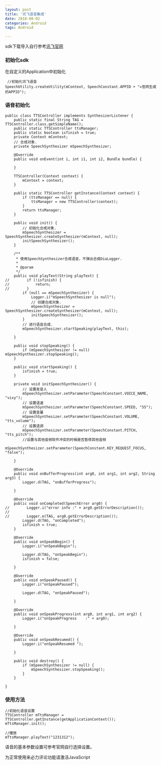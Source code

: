 ```yaml
---
layout: post
title: '讯飞语音集成'
date: 2018-08-02
categories: Android
tags: Android

---
```


sdk下载导入自行参考[讯飞官网](https://console.xfyun.cn)

### 初始化sdk

在自定义的Application中初始化
```android
 //初始化讯飞语音
SpeechUtility.createUtility(mContext, SpeechConstant.APPID + "=官网生成的APPID");
```

### 语音初始化
```android
public class TTSController implements SynthesizerListener {
    public static final String TAG = TTSController.class.getSimpleName();
    public static TTSController ttsManager;
    public static boolean isfinish = true;
    private Context mContext;
    // 合成对象.
    private SpeechSynthesizer mSpeechSynthesizer;

    @Override
    public void onEvent(int i, int i1, int i2, Bundle bundle) {

    }

    TTSController(Context context) {
        mContext = context;
    }

    public static TTSController getInstance(Context context) {
        if (ttsManager == null) {
            ttsManager = new TTSController(context);
        }
        return ttsManager;
    }

    public void init() {
        // 初始化合成对象.
        mSpeechSynthesizer = SpeechSynthesizer.createSynthesizer(mContext, null);
        initSpeechSynthesizer();
    }

    /**
     * 使用SpeechSynthesizer合成语音，不弹出合成DiaLogger.
     *
     * @param
     */
    public void playText(String playText) {
//        if (!isfinish) {
//            return;
//        }
        if (null == mSpeechSynthesizer) {
            Logger.i("mSpeechSynthesizer is null");
            // 创建合成对象.
            mSpeechSynthesizer = SpeechSynthesizer.createSynthesizer(mContext, null);
            initSpeechSynthesizer();
        }
        // 进行语音合成.
        mSpeechSynthesizer.startSpeaking(playText, this);

    }

    public void stopSpeaking() {
        if (mSpeechSynthesizer != null) mSpeechSynthesizer.stopSpeaking();
    }

    public void startSpeaking() {
        isfinish = true;
    }

    private void initSpeechSynthesizer() {
        // 设置发音人
        mSpeechSynthesizer.setParameter(SpeechConstant.VOICE_NAME, "vixy");
        // 设置语速
        mSpeechSynthesizer.setParameter(SpeechConstant.SPEED, "55");
        // 设置音量
        mSpeechSynthesizer.setParameter(SpeechConstant.VOLUME, "tts_volume");
        // 设置语调
        mSpeechSynthesizer.setParameter(SpeechConstant.PITCH, "tts_pitch");
        //设置与其他音频软件冲突的时候是否暂停其他音频
        mSpeechSynthesizer.setParameter(SpeechConstant.KEY_REQUEST_FOCUS, "false");

    }

    @Override
    public void onBufferProgress(int arg0, int arg1, int arg2, String arg3) {
        Logger.d(TAG, "onBufferProgress");

    }

    @Override
    public void onCompleted(SpeechError arg0) {
//        Logger.i("error info :" + arg0.getErrorDescription());
//
//        Logger.e(TAG, arg0.getErrorDescription());
        Logger.d(TAG, "onCompleted");
        isfinish = true;
    }

    @Override
    public void onSpeakBegin() {
        Logger.i("onSpeakBegin");

        Logger.d(TAG, "onSpeakBegin");
        isfinish = false;

    }

    @Override
    public void onSpeakPaused() {
        Logger.i("onSpeakPaused");

        Logger.d(TAG, "onSpeakPaused");

    }

    @Override
    public void onSpeakProgress(int arg0, int arg1, int arg2) {
        Logger.i("onSpeakProgress    :" + arg0);

    }

    @Override
    public void onSpeakResumed() {
        Logger.i("onSpeakResumed ");

    }

    public void destroy() {
        if (mSpeechSynthesizer != null) {
            mSpeechSynthesizer.stopSpeaking();
        }
    }

}
```

### 使用方法
```android
//初始化语音设置
TTSController mTtsManager = TTSController.getInstance(getApplicationContext());
mTtsManager.init();

//播放
mTtsManager.playText("1231312");
```

语音的基本参数设置可参考官网自行选择设置。

<!-- 来必力City版安装代码 -->
<div id="lv-container" data-id="city" data-uid="MTAyMC8zMjU2Ny85MTI4">
<script type="text/javascript">
   (function(d, s) {
   var j, e = d.getElementsByTagName(s)[0];

   if (typeof LivereTower === 'function') { return; }

   j = d.createElement(s);
   j.src = 'https://cdn-city.livere.com/js/embed.dist.js';
   j.async = true;

   e.parentNode.insertBefore(j, e);
   })(document, 'script');
</script>
<noscript> 为正常使用来必力评论功能请激活JavaScript</noscript>
</div>


<!-- City版安装代码已完成 -->